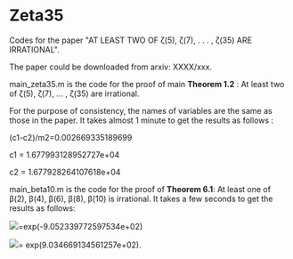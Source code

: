 # Zeta35
Codes for the paper  "AT LEAST TWO OF ζ(5), ζ(7), . . . , ζ(35) ARE IRRATIONAL".

The paper could be downloaded from arxiv:  XXXX/xxx.



main_zeta35.m is the code for the proof of main **Theorem 1.2** : At least two of ζ(5), ζ(7), ... , ζ(35) are irrational.

 For the purpose of consistency, the names of  variables are the same as those in the paper. It takes almost 1 minute to get the results as follows :



 (c1-c2)/m2=0.002669335189699

 c1 = 1.677993128952727e+04

 c2 = 1.677928264107618e+04



main_beta10.m is the code for the proof of  **Theorem 6.1**:  At least one of β(2), β(4), β(6), β(8), β(10) is irrational. It takes a few seconds to get the results as follows:  



![](http://latex.codecogs.com/svg.latex?\lim_{n\rightarrow\infty}\left(\widetilde{\Phi}_{n}^{-1}d_{\widetilde{M}}^{11}\right)^{1/n})=exp(-9.052339772597534e+02)


![](http://latex.codecogs.com/svg.latex?\lim_{n\rightarrow\infty}\widetilde{r}_{n}^{1/n})= exp(9.034669134561257e+02).

